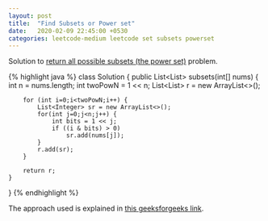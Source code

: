 ```yaml
---
layout: post
title:  "Find Subsets or Power set"
date:   2020-02-09 22:45:00 +0530
categories: leetcode-medium leetcode set subsets powerset
---
```


Solution to [return all possible subsets (the power set)][leetcode] problem.

{% highlight java %}
class Solution {
    public List<List<Integer>> subsets(int[] nums) {
        int n = nums.length;
        int twoPowN = 1 << n;
        List<List<Integer>> r = new ArrayList<>();
        
        for (int i=0;i<twoPowN;i++) {
            List<Integer> sr = new ArrayList<>();
            for(int j=0;j<n;j++) {
                int bits = 1 << j;
                if ((i & bits) > 0)
                    sr.add(nums[j]);
            }
            r.add(sr);
        }
        
        return r;
    }
    
}
{% endhighlight %}

The approach used is explained in [this geeksforgeeks link][approach].

[leetcode]: https://leetcode.com/problems/subsets/
[approach]: https://www.geeksforgeeks.org/finding-all-subsets-of-a-given-set-in-java/
